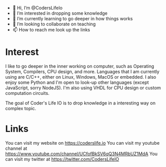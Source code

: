 - 👋 Hi, I’m @CodersLifeIo
- 👀 I’m interested in dropping some knowledge
- 🌱 I’m currently learning to go deeper in how things works
- 💞️ I’m looking to collaborate on teaching 
- 📫 How to reach me look up the links

# Interest

I like to go deeper in the inner working on computer, such as Operating System, Compilers, CPU design, and more. Languages that I am currently using are C/C++, either
on Linux, Windows, MacOS or embedded. I also enjoy some Python and I'm open to look-up other languages (except JavaScript, sorry NodeJS). I'm also using VHDL for CPU
design or custom computation circuits.

The goal of Coder's Life IO is to drop knowledge in a interesting way on complex topic.

# Links

You can visit my website on https://coderslife.io
You can visit my youtube channel at https://www.youtube.com/channel/UCfofBkSV6qQ3N4MRbUZ1MdA
You can visit my twitter at https://twitter.com/CodersLifeIO
